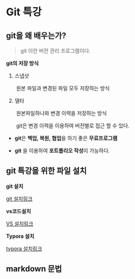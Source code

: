 # Git 특강

## git을 왜 배우는가?

> git 이란 버전 관리 프로그램이다.

**git의 저장 방식**

1. 스냅샷

   ​	원본 파일과 변경된 파일 모두 저장하는 방식

2. 델타

   ​	원본파일하나와 변경 이력을 저장하는 방식

   ​	git은 변경 이력을 이용하여 버전별로 접근 할 수 있다.



- **git**은 **백업, 복원, 협업**을 하기 좋은 **무료프로그램**



- **git** 을 이용하여 **포트폴리오 작성**이 가능하다.





## git 특강을 위한 파일 설치



**git 설치**

[git 설치링크](https://hphk.notion.site/Git-Windows-7afbe2e93a014c93a6b49567819590b1)



**vs코드설치**

[VS 설치링크](https://hphk.notion.site/Vscode-Windows-Mac-fa6b0a5e8a9c43ce83da7c64e45f9704)



**Typora 설치**

[typora 설치링크](https://hphk.notion.site/hphk/Git-22-03-28-22-03-30-6-2157d9f961584680aa29fa19f9b5a68e?p=ce2e739f64da460f9bc27ba2ccdfe108)



## markdown 문법











